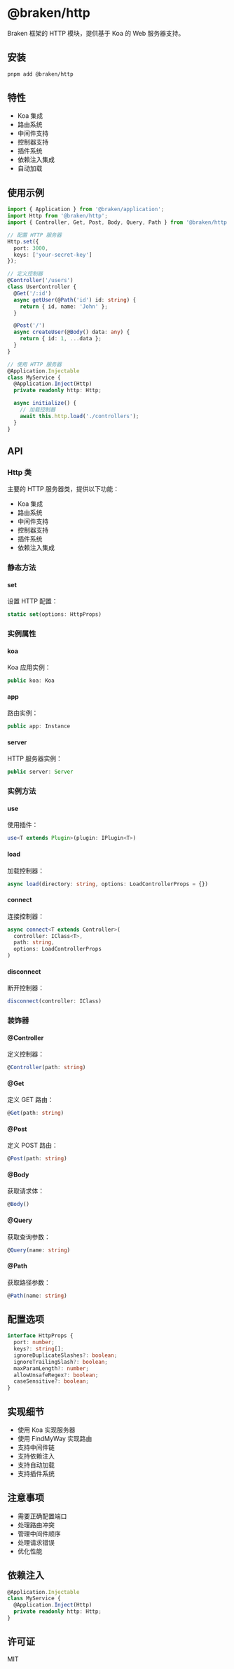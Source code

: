 # @braken/http

Braken 框架的 HTTP 模块，提供基于 Koa 的 Web 服务器支持。

## 安装

```bash
pnpm add @braken/http
```

## 特性

- Koa 集成
- 路由系统
- 中间件支持
- 控制器支持
- 插件系统
- 依赖注入集成
- 自动加载

## 使用示例

```typescript
import { Application } from '@braken/application';
import Http from '@braken/http';
import { Controller, Get, Post, Body, Query, Path } from '@braken/http';

// 配置 HTTP 服务器
Http.set({
  port: 3000,
  keys: ['your-secret-key']
});

// 定义控制器
@Controller('/users')
class UserController {
  @Get('/:id')
  async getUser(@Path('id') id: string) {
    return { id, name: 'John' };
  }

  @Post('/')
  async createUser(@Body() data: any) {
    return { id: 1, ...data };
  }
}

// 使用 HTTP 服务器
@Application.Injectable
class MyService {
  @Application.Inject(Http)
  private readonly http: Http;

  async initialize() {
    // 加载控制器
    await this.http.load('./controllers');
  }
}
```

## API

### Http 类

主要的 HTTP 服务器类，提供以下功能：

- Koa 集成
- 路由系统
- 中间件支持
- 控制器支持
- 插件系统
- 依赖注入集成

### 静态方法

#### set
设置 HTTP 配置：
```typescript
static set(options: HttpProps)
```

### 实例属性

#### koa
Koa 应用实例：
```typescript
public koa: Koa
```

#### app
路由实例：
```typescript
public app: Instance
```

#### server
HTTP 服务器实例：
```typescript
public server: Server
```

### 实例方法

#### use
使用插件：
```typescript
use<T extends Plugin>(plugin: IPlugin<T>)
```

#### load
加载控制器：
```typescript
async load(directory: string, options: LoadControllerProps = {})
```

#### connect
连接控制器：
```typescript
async connect<T extends Controller>(
  controller: IClass<T>,
  path: string,
  options: LoadControllerProps
)
```

#### disconnect
断开控制器：
```typescript
disconnect(controller: IClass)
```

### 装饰器

#### @Controller
定义控制器：
```typescript
@Controller(path: string)
```

#### @Get
定义 GET 路由：
```typescript
@Get(path: string)
```

#### @Post
定义 POST 路由：
```typescript
@Post(path: string)
```

#### @Body
获取请求体：
```typescript
@Body()
```

#### @Query
获取查询参数：
```typescript
@Query(name: string)
```

#### @Path
获取路径参数：
```typescript
@Path(name: string)
```

## 配置选项

```typescript
interface HttpProps {
  port: number;
  keys?: string[];
  ignoreDuplicateSlashes?: boolean;
  ignoreTrailingSlash?: boolean;
  maxParamLength?: number;
  allowUnsafeRegex?: boolean;
  caseSensitive?: boolean;
}
```

## 实现细节

- 使用 Koa 实现服务器
- 使用 FindMyWay 实现路由
- 支持中间件链
- 支持依赖注入
- 支持自动加载
- 支持插件系统

## 注意事项

- 需要正确配置端口
- 处理路由冲突
- 管理中间件顺序
- 处理请求错误
- 优化性能

## 依赖注入

```typescript
@Application.Injectable
class MyService {
  @Application.Inject(Http)
  private readonly http: Http;
}
```

## 许可证

MIT 